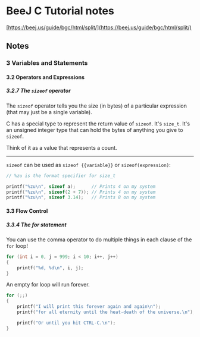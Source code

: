 # BeeJ C Tutorial notes
[https://beej.us/guide/bgc/html/split/](https://beej.us/guide/bgc/html/split/)

## Notes

### 3 Variables and Statements

#### 3.2 Operators and Expressions

##### 3.2.7 The `sizeof` operator
The `sizeof` operator tells you the size (in bytes) of a particular expression
(that may just be a single variable).

C has a special type to represent the return value of `sizeof`. It's `size_t`.
It's an unsigned integer type that can hold the bytes of anything you give to
`sizeof`.

Think of it as a value that represents a count.

---

`sizeof` can be used as `sizeof {{variable}}` or `sizeof(expression)`:

```c
// %zu is the format specifier for size_t

printf("%zu\n", sizeof a);      // Prints 4 on my system
printf("%zu\n", sizeof(2 + 7)); // Prints 4 on my system
printf("%zu\n", sizeof 3.14);   // Prints 8 on my system
```

#### 3.3 Flow Control

##### 3.3.4 The for statement
You can use the comma operator to do multiple things in each clause of the
`for` loop!

```c
for (int i = 0, j = 999; i < 10; i++, j++)
{
    printf("%d, %d\n", i, j);
}
```

An empty for loop will run forever.

```c
for (;;)
{
    printf("I will print this forever again and again\n");
    printf("for all eternity until the heat-death of the universe.\n");

    printf("Or until you hit CTRL-C.\n");
}
```
